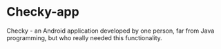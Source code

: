 # Checky-app
Checky - an Android application developed by one person, far from Java programming, but who really needed this functionality.
